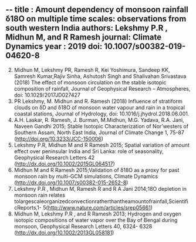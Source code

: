 
--
title :  Amount dependency of monsoon rainfall δ18O on multiple time scales: observations from south western India
authors: Lekshmy P.R , Midhun M, and R Ramesh
journal:  Climate Dynamics
year : 2019
doi: 10.1007/s00382-019-04620-8
--
2. Midhun M, Lekshmy PR, Ramesh R, Kei Yoshimura, Sandeep KK, Samresh Kumar,Rajiv
Sinha, Ashutosh Singh and Shalivahan Srivastava (2018) The effect of monsoon circulation on
the stable isotopic composition of rainfall, Journal of Geophysical Research – Atmospheres, doi:
10.1029/2017JD027427
3. PR Lekshmy, M. Midhun and R. Ramesh (2018) Influence of stratiform clouds on δD and δ18O
of monsoon water vapour and rain in a tropical coastal stations, Journal of Hydrology, doi:
10.1016/j.jhydrol.2018.06.001.
4. A.H. Laskar, R. Ramesh, J. Burman, M.Midhun, M.G. Yadava, R.A. Jani, Naveen Gandhi 2015;
Stable Isotopic Characterization of Nor’westers of Southern Assam, North East India, Journal of
Climate Change 1, 75-87 (http://doi.org/10.3233/JCC-150006)
5. Lekshmy P.R, Midhun M and R Ramesh 2015; Spatial variation of amount effect over peninsular
India and Sri Lanka: role of seasonality, Geophysical Research Letters 42
(http://dx.doi.org/10.1002/2015GL064517)
6. Midhun M and R Ramesh 2015;Validation of δ18O as a proxy for past monsoon rain by
multi-GCM simulations, Climate Dynamics (http://dx.doi.org/10.1007/s00382-015-2652-8)
7. Lekshmy P.R , Midhun M, Ramesh R and R A Jani 2014;18O depletion in monsoon rain relates
tolargescaleorganizedconvectionratherthantheamountofrainfall,ScientificReports,1-
5(http://www.nature.com/articles/srep05661)
8. Midhun M, Lekshmy P.R , and R Ramesh 2013; Hydrogen and oxygen isotopic compositions of
water vapor over the Bay of Bengal during monsoon, Geophysical Research Letters 40, 6324-
6328 (http://dx.doi.org/10.1002/2013GL058181)
